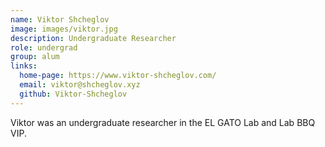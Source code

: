 ```yaml
---
name: Viktor Shcheglov
image: images/viktor.jpg
description: Undergraduate Researcher
role: undergrad
group: alum
links:
  home-page: https://www.viktor-shcheglov.com/
  email: viktor@shcheglov.xyz
  github: Viktor-Shcheglov
---
```


Viktor was an undergraduate researcher in the EL GATO Lab and Lab BBQ VIP.
